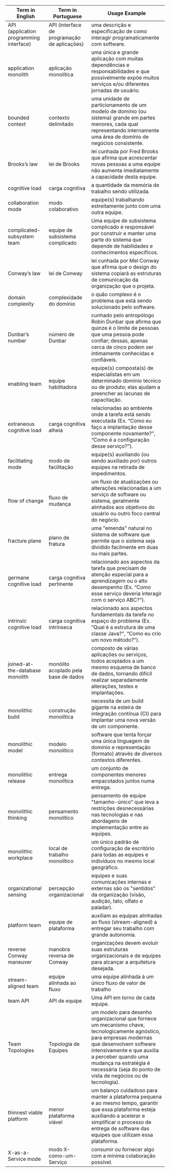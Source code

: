 | Term in English | Term in Portuguese | Usage Example |
| --------------- | --------------- | ------------- |
| API (application programming interface) | API (interface de programação de aplicações) | uma descrição e especificação de como interagir programaticamente com software.|
| application monolith | aplicação monolítica | uma única e grande aplicação com muitas dependências e responsabilidades e que possivelmente expõe muitos serviços e/ou diferentes jornadas de usuário. |
| bounded context | contexto delimitado | uma unidade de particionamento de um modelo de domínio (ou sistema) grande em partes menores, cada qual representando internamente uma área de domínio de negócios consistente. |
| Brooks’s law | lei de Brooks | lei cunhada por Fred Brooks que afirma que acrescentar novas pessoas a uma equipe não aumenta imediatamente a capacidade desta equipe. |
| cognitive load | carga cognitiva | a quantidade da memória de trabalho sendo utilizada. |
| collaboration mode | modo colaborativo | equipe(s) trabalhando estreitamente junto com uma outra equipe. |
| complicated-subsystem team | equipe de subsistema complicado | Uma equipe de subsistema complicado é responsável por construir e manter uma parte do sistema que depende de habilidades e conhecimentos específicos. |
| Conway’s law | lei de Conway | lei cunhada por Mel Conway que afirma que o design do sistema copiará as estruturas de comunicação da organização que o projeta. |
| domain complexity | complexidade do domínio | o quão complexo é o problema que está sendo solucionado pelo software. |
| Dunbar’s number | número de Dunbar | cunhado pelo antropólogo Robin Dunbar que afirma que quinze é o limite de pessoas que uma pessoa pode confiar; dessas, apenas cerca de cinco podem ser intimamente conhecidas e confiáveis. |
| enabling team | equipe habilitadora | equipe(s) composta(s) de especialistas em um determinado domínio técnico ou de produto; elas ajudam a preencher as lacunas de capacitação. |
| extraneous cognitive load | carga cognitiva alheia | relacionadas ao ambiente onde a tarefa está sendo executada (Ex. “Como eu faço a implantação desse componente novamente?”, “Como é a configuração desse serviço?”). |
| facilitating mode | modo de facilitação | equipe(s) auxiliando (ou sendo auxiliado por) outros equipes na retirada de impedimentos. |
| flow of change | fluxo de mudança | um fluxo de atualizações ou alterações relacionadas a um serviço de software ou sistema, geralmente alinhados aos objetivos do usuário ou outro foco central do negócio.  |
| fracture plane | plano de fratura | uma "emenda" natural no sistema de software que permite que o sistema seja dividido facilmente em duas ou mais partes. |
| germane cognitive load | carga cognitiva pertinente | relacionado aos aspectos da tarefa que precisam de atenção especial para a aprendizagem ou o alto desempenho (Ex. “Como esse serviço deveria interagir com o serviço ABC?”). |
| intrinsic cognitive load | carga cognitiva intrínseca | relacionado aos aspectos fundamentais da tarefa no espaço do problema (Ex. “Qual é a estrutura de uma classe Java?”, “Como eu crio um novo método?”). |
| joined-at-the-database monolith | monólito acoplado pela base de dados | composto de várias aplicações ou serviços, todos acoplados a um mesmo esquema de banco de dados, tornando difícil realizar separadamente alterações, testes e implantações. |
| monolithic build | construção monolítica | necessita de um build gigante na esteira de integração contínua (CI) para implantar uma nova versão de um componente. |
| monolithic model | modelo monolítico | software que tenta forçar uma única linguagem de domínio e representação (formato) através de diversos contextos diferentes. |
| monolithic release | entrega monolítica | um conjunto de componentes menores empacotados juntos numa entrega. |
| monolithic thinking | pensamento monolítico | pensamento de equipe "tamanho-único" que leva a restrições desnecessárias nas tecnologias e nas abordagens de implementação entre as equipes. |
| monolithic workplace | local de trabalho monolítico | um único padrão de configuração de escritório para todas as equipes e indivíduos no mesmo local geográfico. |
| organizational sensing | percepção organizacional | equipes e suas comunicações internas e externas são os "sentidos" da organização (visão, audição, tato, olfato e paladar). |
| platform team | equipe de plataforma | auxiliam as equipas alinhadas ao fluxo (stream-aligned) a entregar seu trabalho com grande autonomia. |
| reverse Conway maneuver | manobra reversa de Conway | organizações devem evoluir suas estruturas organizacionais e de equipes para alcançar a arquitetura desejada. |
| stream-aligned team | equipe alinhada ao fluxo | uma equipe alinhada à um único fluxo de valor de trabalho |
| team API | API de equipe | Uma API em torno de cada equipe. |
| Team Topologies | Topologia de Equipes | um modelo para desenho organizacional que fornece um mecanismo chave, tecnologicamente agnóstico, para empresas modernas que desenvolvem software intensivamente e que auxilia a perceber quando uma mudança na estratégia é necessária (seja do ponto de vista de negócios ou de tecnologia).  |
| thinnest viable platform | menor plataforma viável | um balanço cuidadoso para manter a plataforma pequena e ao mesmo tempo, garantir que essa plataforma esteja auxiliando a acelerar e simplificar o processo de entrega de software das equipes que utilizam essa plataforma. |
| X-as-a-Service mode | modo X-como-um-Serviço | consumir ou fornecer algo com a mínima colaboração possível. |
